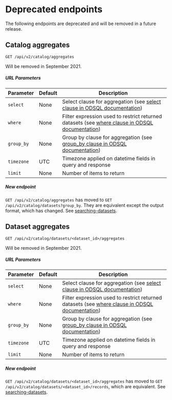 # Deprecated endpoints

The following endpoints are deprecated and will be removed in a future release.


## Catalog aggregates
`GET /api/v2/catalog/aggregates`


<aside>
Will be removed in September 2021.
</aside>

##### URL Parameters

Parameter  | Default | Description
---------  | ------- | -----------
`select`   | None    | Select clause for aggregation (see [select clause in ODSQL documentation](#select-clause))
`where`    | None    | Filter expression used to restrict returned datasets (see [where clause in ODSQL documentation](#where-clause))
`group_by` | None    | Group by clause for aggregation (see [group_by clause in ODSQL documentation](#group-by-clause))
`timezone` | UTC     | Timezone applied on datetime fields in query and response
`limit`    | None    | Number of items to return


##### New endpoint

`GET /api/v2/catalog/aggregates` has moved to `GET /api/v2/catalog/datasets?group_by`. They are equivalent except the output format, which has changed. See [searching-datasets](#searching-datasets).


## Dataset aggregates
`GET /api/v2/catalog/datasets/<dataset_id>/aggregates`

<aside>
Will be removed in September 2021.
</aside>

##### URL Parameters

Parameter  | Default | Description
---------  | ------- | -----------
`select`   | None    | Select clause for aggregation (see [select clause in ODSQL documentation](#select-clause))
`where`    | None    | Filter expression used to restrict returned datasets (see [where clause in ODSQL documentation](#where-clause))
`group_by` | None    | Group by clause for aggregation (see [group_by clause in ODSQL documentation](#group-by-clause))
`timezone` | UTC     | Timezone applied on datetime fields in query and response
`limit`    | None    | Number of items to return


##### New endpoint

`GET /api/v2/catalog/datasets/<dataset_id>/aggregates` has moved to `GET /api/v2/catalog/datasets/<dataset_id>/records`, which are equivalent. See [searching-datasets](#searching-records).
